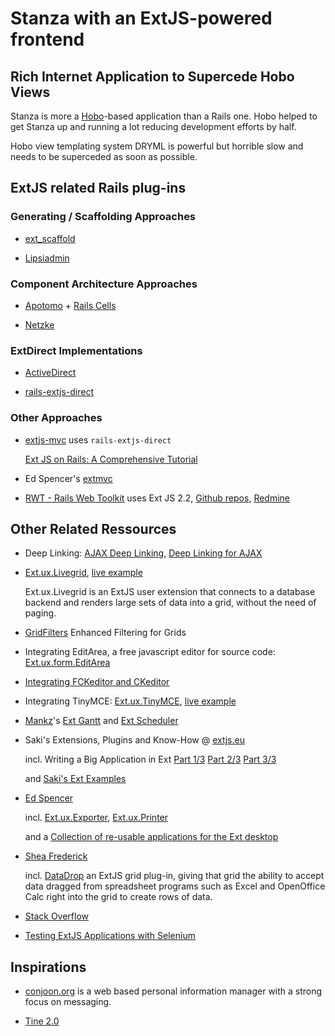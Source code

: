 # Stanza with an ExtJS-powered frontend

## Rich Internet Application to Supercede Hobo Views

Stanza is more a [Hobo](http://hobocentral.net/)-based application than a
Rails one. Hobo helped to get Stanza up and running a lot reducing development
efforts by half.

Hobo view templating system DRYML is powerful but horrible slow and needs to
be superceded as soon as possible.

## ExtJS related Rails plug-ins

### Generating / Scaffolding Approaches

  * [ext_scaffold](http://github.com/martinrehfeld/ext_scaffold)

  * [Lipsiadmin](http://www.lipsiadmin.com/)

### Component Architecture Approaches

  * [Apotomo](http://apotomo.de/) + [Rails Cells](http://cells.rubyforge.org/)

  * [Netzke](http://blog.writelesscode.com/)

### ExtDirect Implementations

  * [ActiveDirect](http://github.com/stonegao/active-direct)

  * [rails-extjs-direct](http://rubyforge.org/projects/rails-extjs/)

### Other Approaches

  * [extjs-mvc](http://github.com/extjs/mvc) uses `rails-extjs-direct`

    [Ext JS on Rails: A Comprehensive Tutorial](http://www.extjs.com/blog/2009/09/30/ext-js-on-rails-a-comprehensivetutorial/)

  * Ed Spencer's [extmvc](http://github.com/extmvc/extmvc)

  * [RWT - Rails Web Toolkit](http://rwt.accesstecnologia.com.br/) uses
    Ext JS 2.2, [Github repos](http://github.com/smbrant/rwt),
    [Redmine](http://access.net.br/projects/show/rwt)

## Other Related Ressources

  * Deep Linking:
    [AJAX Deep Linking](http://stackoverflow.com/questions/898408/ajax-deep-linking),
    [Deep Linking for AJAX](http://blog.onthewings.net/2009/04/08/deep-linking-for-ajax/)

  * [Ext.ux.Livegrid](http://www.extjs.com/forum/showthread.php?t=17791),
    [live example](http://www.ext-livegrid.com/demo/)

    Ext.ux.Livegrid is an ExtJS user extension that connects to a
    database backend and renders large sets of data into a grid,
    without the need of paging.

  * [GridFilters](http://www.extjs.com/forum/showthread.php?t=76185)
    Enhanced Filtering for Grids

  * Integrating EditArea, a free javascript editor for source code:
    [Ext.ux.form.EditArea](http://www.extjs.com/forum/showthread.php?t=79927)

  * [Integrating FCKeditor and CKeditor](http://www.extjs.com/forum/showthread.php?t=79031)

  * Integrating TinyMCE:
    [Ext.ux.TinyMCE](http://www.extjs.com/forum/showthread.php?t=24787),
    [live example](http://blogs.byte-force.com/xor/tinymce/index.html)

  * [Mankz](http://mankzblog.wordpress.com/)'s
    [Ext Gantt](http://www.ext-scheduler.com/gantt.html) and
    [Ext Scheduler](http://www.ext-scheduler.com/)

  * Saki's Extensions, Plugins and Know-How @ [extjs.eu](http://extjs.eu/)

    incl. Writing a Big Application in Ext
    [Part 1/3](http://blog.extjs.eu/know-how/writing-a-big-application-in-ext/)
    [Part 2/3](http://blog.extjs.eu/know-how/writing-a-big-application-in-ext-part-2/)
    [Part 3/3](http://blog.extjs.eu/know-how/writing-a-big-application-in-ext-part-3/)

    and [Saki's Ext Examples](http://examples.extjs.eu/)

  * [Ed Spencer](http://edspencer.net/category/extjs)

    incl.
    [Ext.ux.Exporter](http://edspencer.net/2009/11/ext-ux-exporter-export-any-grid-to-excel-or-csv.html),
    [Ext.ux.Printer](http://edspencer.net/2009/07/extuxprinter-printing-for-any-ext.html)

    and a
    [Collection of re-usable applications for the Ext desktop](http://github.com/edspencer/ext-applications)

  * [Shea Frederick](http://www.vinylfox.com/)

    incl.
    [DataDrop](http://www.vinylfox.com/datadrop-drag-grid-data-from-spreadsheet/)
    an ExtJS grid plug-in, giving that grid the ability to accept data dragged
    from spreadsheet programs such as Excel and OpenOffice Calc right into the
    grid to create rows of data.

  * [Stack Overflow](http://stackoverflow.com/questions/tagged/extjs)

  * [Testing ExtJS Applications with Selenium](http://www.extjs.com/blog/2008/11/03/testing-ext-js-ext-gwt-applications-with-selenium/)

## Inspirations

  * [conjoon.org](http://www.conjoon.org/) is a web based
    personal information manager with a strong focus on messaging.

  * [Tine 2.0](http://www.tine20.org/)
